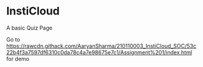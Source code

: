 # InstiCloud

A basic Quiz Page 



Go to https://rawcdn.githack.com/AaryanSharma/210110003_InstiCloud_SOC/53c22b4f3a7597df6310c0da78c4a7e98675e7c1/Assignment%201/index.html for demo
